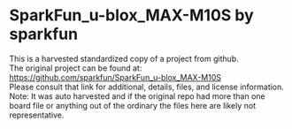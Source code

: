 
# SparkFun_u-blox_MAX-M10S by sparkfun  
This is a harvested standardized copy of a project from github.  
The original project can be found at:  
https://github.com/sparkfun/SparkFun_u-blox_MAX-M10S  
Please consult that link for additional, details, files, and license information.  
Note: It was auto harvested and if the original repo had more than one board file or anything out of the ordinary the files here are likely not representative.  
    